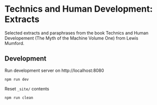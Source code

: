 # Technics and Human Development: Extracts

Selected extracts and paraphrases from the book Technics and Human Developement (The Myth of the Machine Volume One) from Lewis Mumford.

## Development

Run development server on http://localhost:8080

```sh
npm run dev
```

Reset `_site/` contents

```sh
npm run clean
```
